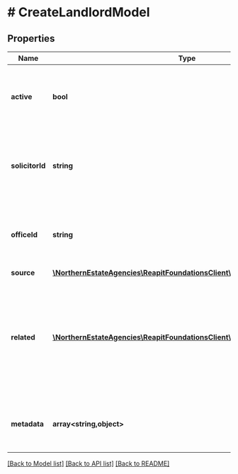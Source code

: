 # # CreateLandlordModel

## Properties

Name | Type | Description | Notes
------------ | ------------- | ------------- | -------------
**active** | **bool** | A flag determining whether or not the landlord is currently active | [optional]
**solicitorId** | **string** | The unique identifier of the company acting as the landlord&#39;s solicitor | [optional]
**officeId** | **string** | The unique identifier of the office that is associated to the landlord |
**source** | [**\NorthernEstateAgencies\ReapitFoundationsClient\Model\LandlordsSource**](LandlordsSource.md) |  | [optional]
**related** | [**\NorthernEstateAgencies\ReapitFoundationsClient\Model\LandlordsRelated[]**](LandlordsRelated.md) | A collection of contacts and/or companies associated to the landlord. The first item in the collection is considered the primary relationship |
**metadata** | **array<string,object>** | App specific metadata that to set against the landlord | [optional]

[[Back to Model list]](../../README.md#models) [[Back to API list]](../../README.md#endpoints) [[Back to README]](../../README.md)

